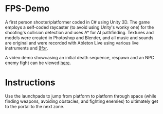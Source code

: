 # FPS-Demo

A first person shooter/platformer coded in C# using Unity 3D. The game employs a self-coded raycaster (to avoid using Unity's wonky one) for the shooting's collision detection and uses A* for AI pathfinding. Textures and models were created in Photoshop and Blender, and all music and sounds are original and were recorded with Ableton Live using various live instruments and [Bfxr](http://www.bfxr.net/).

A video demo showcasing an initial death sequence, respawn and an NPC enemy fight can be viewed [here](https://www.youtube.com/watch?v=clX0apuMBwk).

# Instructions

Use the launchpads to jump from platform to platform through space (while finding weapons, avoiding obstacles, and fighting enemies) to ultimately get to the portal to the next zone.

